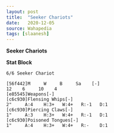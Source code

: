 ```yaml
---
layout: post
title:  "Seeker Chariots"
date:   2020-12-05
source: Wahapedia
tags: [slaanesh]
---
```


**Seeker Chariots**

**Stat Block**
```
6/6 Seeker Chariot
```

```
[56f442]M     W     B     Sa    [-]
12    6     10    4     
[e85545]Weapons[-]
[c6c930]Flensing Whips[-]
2"     A:4    H:3+   W:4+   R:-1   D:1   
[c6c930]Piercing Claws[-]
1"     A:3    H:3+   W:4+   R:-1   D:1   
[c6c930]Poisoned Tongues[-]
1"     A:4    H:3+   W:4+   R:-    D:1   
```


